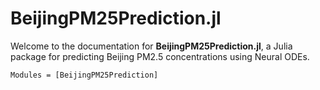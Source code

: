 # BeijingPM25Prediction.jl

Welcome to the documentation for **BeijingPM25Prediction.jl**, a Julia package for predicting Beijing PM2.5 concentrations using Neural ODEs.

```@autodocs
Modules = [BeijingPM25Prediction]

